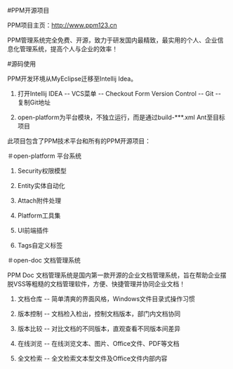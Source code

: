 #PPM开源项目

PPM项目主页：http://www.ppm123.cn

PPM管理系统完全免费、开源，致力于研发国内最精致，最实用的个人、企业信息化管理系统，提高个人与企业的效率！

#源码使用

PPM开发环境从MyEclipse迁移至Intellij Idea。

1. 打开Intellij IDEA -- VCS菜单 -- Checkout Form Version Control -- Git  -- 复制Git地址

2. open-platform为平台模块，不独立运行，而是通过build-***.xml Ant至目标项目

此项目包含了PPM技术平台和所有的PPM开源项目：

＃open-platform 平台系统

1. Security权限模型

2. Entity实体自动化

3. Attach附件处理

4. Platform工具集

5. UI前端插件

6. Tags自定义标签

＃open-doc 文档管理系统

PPM Doc 文档管理系统是国内第一款开源的企业文档管理系统，旨在帮助企业摆脱VSS等粗糙的文档管理软件，方便、快捷管理并协同企业文档！

1. 文档仓库 -- 简单清爽的界面风格，Windows文件目录式操作习惯

2. 版本控制 -- 文档检入检出，控制文档版本，部门内文档协同

3. 版本比较 -- 对比文档的不同版本，直观查看不同版本间差异

4. 在线浏览 -- 在线浏览文本、图片、Office文件、PDF等文档

5. 全文检索 -- 全文检索文本型文件及Office文件内部内容